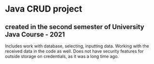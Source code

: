 # Java CRUD project 
## created in the second semester of University Java Course - 2021

Includes work with database, selecting, inputting data. Working with the received data in the code as well. Does not have security features for outside storage on credentials, as it was a long time ago.
